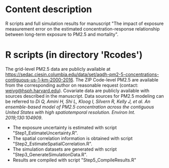 # Content description
R scripts and full simulation results for manuscript "The impact of exposure measurement error on the estimated concentration-response relationship between long-term exposure to PM2.5 and mortality".

# R scripts (in directory 'Rcodes')
The grid-level PM2.5 data are publicly available at https://sedac.ciesin.columbia.edu/data/set/aqdh-pm2-5-concentrations-contiguous-us-1-km-2000-2016. The ZIP Code-level PM2.5 are available from the corresponding author on reasonable request (contact: weiyg@hsph.harvard.edu). Covariate data are publicly available with sources described in the manuscript. Data sources for PM2.5 modeling can be referred to _Di Q, Amini H, Shi L, Kloog I, Silvern R, Kelly J, et al. An ensemble-based model of PM2.5 concentration across the contiguous United States with high spatiotemporal resolution. Environ Int. 2019;130:104909_.

 - The exposure uncertainty is estimated with script "Step1_EstimateUncertainty.R".
 - The spatial correlation information is obtained with script "Step2_EstimateSpatialCorrelation.R".
 - The simulation datasets are generated with script "Step3_GenerateSimulationData.R".
 - Results are compiled with script "Step5_CompileResults.R"




